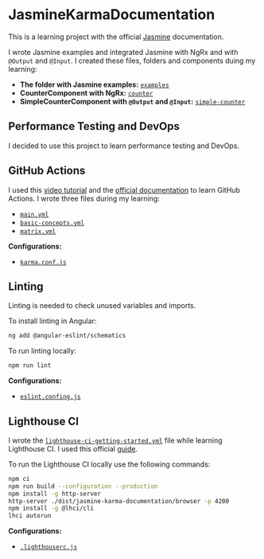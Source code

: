 # JasmineKarmaDocumentation

This is a learning project with the official [Jasmine](https://jasmine.github.io/pages/docs_home.html) documentation.

I wrote Jasmine examples and integrated Jasmine with NgRx and with `@Output` and `@Input`. I created these files, folders and components duing my learning:

- **The folder with Jasmine examples:** [`examples`](./src/examples/)
- **CounterComponent with NgRx:** [`counter`](./src/app/counter/)
- **SimpleCounterComponent with `@Output` and `@Input`:** [`simple-counter`](./src/app/simple-counter/)

## Performance Testing and DevOps

I decided to use this project to learn performance testing and DevOps.

## GitHub Actions

I used this [video tutorial](https://www.youtube.com/watch?v=ylHfetX3QlU) and the [official documentation](https://docs.github.com/en/actions) to learn GitHub Actions. I wrote three files during my learning:

- [`main.yml`](../.github/workflows/main.yml)
- [`basic-concepts.yml`](../.github/workflows/basic-concepts.yml)
- [`matrix.yml`](../.github/workflows/matrix.yml)

**Configurations:**

- [`karma.conf.js`](./karma.conf.js)

## Linting

Linting is needed to check unused variables and imports.

To install linting in Angular:

```bash
ng add @angular-eslint/schematics
```

To run linting locally:

```bash
npm run lint
```

**Configurations:**

- [`eslint.confing.js`](./eslint.config.js)

## Lighthouse CI

I wrote the [`lighthouse-ci-getting-started.yml`](../.github/workflows/lighthouse-ci-getting-started.yml) file while learning Lighthouse CI. I used this official [guide](https://github.com/GoogleChrome/lighthouse-ci).

To run the Lighthouse CI locally use the following commands:

```bash
npm ci
npm run build --configuration --production
npm install -g http-server
http-server ./dist/jasmine-karma-documentation/browser -p 4200
npm install -g @lhci/cli
lhci autorun
```

**Configurations:**

- [`.lighthouserc.js`](./.lighthouserc.js)
